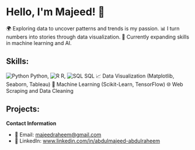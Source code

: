 # Hello, I'm Majeed! 👋

🌍 Exploring data to uncover patterns and trends is my passion.
📊 I turn numbers into stories through data visualization.
🧠 Currently expanding skills in machine learning and AI.

## Skills:

![Python](https://example.com/python-icon.png) Python, ![R](images/r-icon.png) R, ![SQL](images/sql-icon.png) SQL
📈 Data Visualization (Matplotlib, Seaborn, Tableau)
🤖 Machine Learning (Scikit-Learn, TensorFlow)
🌐 Web Scraping and Data Cleaning

## Projects:


**Contact Information**
- 📧 Email: majeedraheem@gmail.com
- 💼 LinkedIn: www.linkedin.com/in/abdulmajeed-abdulraheem
